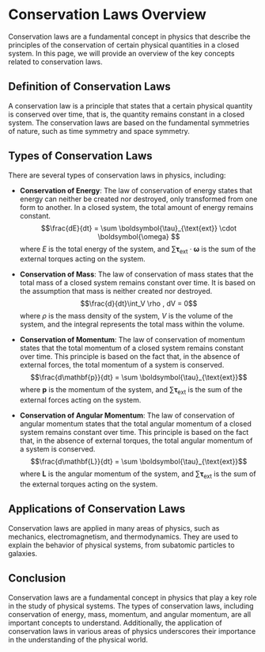 # Conservation Laws Overview

Conservation laws are a fundamental concept in physics that describe the principles of the conservation of certain physical quantities in a closed system. In this page, we will provide an overview of the key concepts related to conservation laws.

## Definition of Conservation Laws

A conservation law is a principle that states that a certain physical quantity is conserved over time, that is, the quantity remains constant in a closed system. The conservation laws are based on the fundamental symmetries of nature, such as time symmetry and space symmetry.

## Types of Conservation Laws

There are several types of conservation laws in physics, including:

-   **Conservation of Energy**: 
  The law of conservation of energy states that energy can neither be created nor destroyed, only transformed from one form to another. In a closed system, the total amount of energy remains constant. $$\frac{dE}{dt} = \sum \boldsymbol{\tau}_{\text{ext}} \cdot \boldsymbol{\omega} $$where $E$ is the total energy of the system, and $\sum \boldsymbol{\tau}_{\text{ext}} \cdot \boldsymbol{\omega}$ is the sum of the external torques acting on the system.

-   **Conservation of Mass**: 
  The law of conservation of mass states that the total mass of a closed system remains constant over time. It is based on the assumption that mass is neither created nor destroyed.$$\frac{d}{dt}\int_V \rho , dV = 0$$where $\rho$ is the mass density of the system, $V$ is the volume of the system, and the integral represents the total mass within the volume.

-   **Conservation of Momentum**: 
  The law of conservation of momentum states that the total momentum of a closed system remains constant over time. This principle is based on the fact that, in the absence of external forces, the total momentum of a system is conserved.  $$\frac{d\mathbf{p}}{dt} = \sum \boldsymbol{\tau}_{\text{ext}}$$where $\mathbf{p}$ is the momentum of the system, and $\sum \boldsymbol{\tau}_{\text{ext}}$ is the sum of the external forces acting on the system.

-   **Conservation of Angular Momentum**: 
  The law of conservation of angular momentum states that the total angular momentum of a closed system remains constant over time. This principle is based on the fact that, in the absence of external torques, the total angular momentum of a system is conserved.  $$\frac{d\mathbf{L}}{dt} = \sum \boldsymbol{\tau}_{\text{ext}}$$where $\mathbf{L}$ is the angular momentum of the system, and $\sum \boldsymbol{\tau}_{\text{ext}}$ is the sum of the external torques acting on the system.


## Applications of Conservation Laws

Conservation laws are applied in many areas of physics, such as mechanics, electromagnetism, and thermodynamics. They are used to explain the behavior of physical systems, from subatomic particles to galaxies.

## Conclusion

Conservation laws are a fundamental concept in physics that play a key role in the study of physical systems. The types of conservation laws, including conservation of energy, mass, momentum, and angular momentum, are all important concepts to understand. Additionally, the application of conservation laws in various areas of physics underscores their importance in the understanding of the physical world.